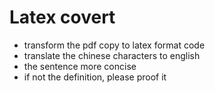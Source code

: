 # Latex covert

- transform the pdf copy to latex format code
- translate the chinese characters to english
- the sentence more concise
- if not the definition, please proof it
